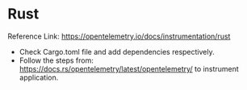 # Rust

Reference Link: <https://opentelemetry.io/docs/instrumentation/rust>

- Check Cargo.toml file and add dependencies respectively.
- Follow the steps from: <https://docs.rs/opentelemetry/latest/opentelemetry/> to instrument application.
